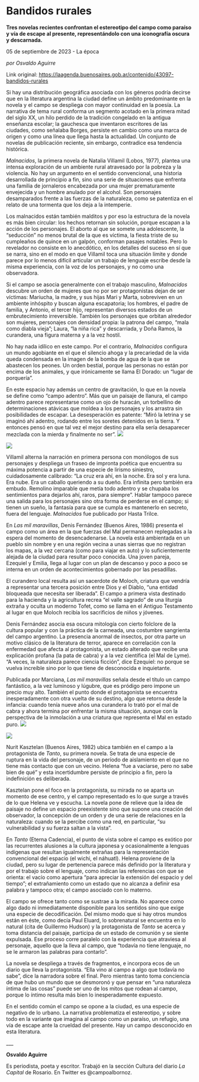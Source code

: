 # Bandidos rurales

**Tres novelas recientes confrontan el estereotipo del campo como paraíso y vía de escape al presente, representándolo con una iconografía oscura y descarnada.**

05 de septiembre de 2023 - La época

_por Osvaldo Aguirre_

Link original: https://laagenda.buenosaires.gob.ar/contenido/43097-bandidos-rurales



Si hay una distribución geográfica asociada con los géneros podría decirse que en la literatura argentina la ciudad define un ámbito predominante en la novela y el campo se despliega con mayor continuidad en la poesía. La narrativa de tema rural conforma un segmento acotado en la primera mitad del siglo XX, un hilo perdido de la tradición congelado en la antigua enseñanza escolar; la gauchesca que inventaron escritores de las ciudades, como señalaba Borges, persiste en cambio como una marca de origen y como una línea que llega hasta la actualidad. Un conjunto de novelas de publicación reciente, sin embargo, contradice esa tendencia histórica.




*Malnacidos*, la primera novela de Natalia Villamil (Lobos, 1977), plantea una intensa exploración de un ambiente rural atravesado por la pobreza y la violencia. No hay un argumento en el sentido convencional, una historia desarrollada de principio a fin, sino una serie de situaciones que enfrenta una familia de jornaleros encabezada por una mujer prematuramente envejecida y un hombre anulado por el alcohol. Son personajes desamparados frente a las fuerzas de la naturaleza, como se patentiza en el relato de una tormenta que los deja a la intemperie.




Los malnacidos están también malditos y por eso la estructura de la novela es más bien circular: los hechos retornan sin solución, porque escapan a la acción de los personajes. El aborto al que se somete una adolescente, la “seducción” no menos brutal de la que es víctima, la fiesta triste de su cumpleaños de quince en un galpón, conforman pasajes notables. Pero lo revelador no consiste en lo anecdótico, en los detalles del suceso en sí que se narra, sino en el modo en que Villamil toca una situación límite y donde parece por lo menos difícil articular un trabajo de lenguaje escribe desde la misma experiencia, con la voz de los personajes, y no como una observadora.




Si el campo se asocia generalmente con el trabajo masculino, *Malnacidos* descubre un orden de mujeres que no por ser protagonistas dejan de ser víctimas: Mariucha, la madre, y sus hijas Mari y Marta, sobreviven en un ambiente inhóspito y buscan alguna escapatoria; los hombres, el padre de familia, y Antonio, el tercer hijo, representan diversos estados de un embrutecimiento irreversible. También los personajes que orbitan alrededor son mujeres, personajes con densidad propia: la patrona del campo, “mala como diabla vieja”; Laura, “la niña rica” y descarriada, y Doña Ramos, la curandera, una figura materna y a la vez hostil.




No hay nada idílico en este campo. Por el contrario, *Malnacidos* configura un mundo agobiante en el que el silencio ahoga y la precariedad de la vida queda condensada en la imagen de la bomba de agua de la que se abastecen los peones. Un orden bestial, porque las personas no están por encima de los animales, y que irónicamente se llama El Dorado: un “lugar de porquería”.




 En este espacio hay además un centro de gravitación, lo que en la novela se define como “campo adentro”. Más que un paisaje de llanura, el campo adentro parece representarse como un ojo de huracán, un torbellino de determinaciones atávicas que moldea a los personajes y los arrastra sin posibilidades de escapar. La desesperación es patente: “Miró la letrina y se imaginó ahí adentro, rodando entre los soretes detenidos en la tierra. Y entonces pensó en que tal vez el mejor destino para ella sería desaparecer mezclada con la mierda y finalmente no ser”.
![](https://cdn.feater.me/files/images/2631656/9ee8beb8-a135-4654-b8a1-9c0af616b622.jpg)




![](https://cdn.feater.me/files/images/2631662/0721143e-7e4c-46fd-b253-e73140420a29.jpg)




Villamil alterna la narración en primera persona con monólogos de sus personajes y despliega un fraseo de impronta poética que encuentra su máxima potencia a partir de una especie de lirismo siniestro, cuidadosamente calibrado: “La cruz era ahí, en la noche. Era sol y era luna. Era nube. Era un caballo queriendo a su dueño. Era infinita pero también era embudo. Remolino imparable que metía todo adentro y se chupaba los sentimientos para dejarlos ahí, raros, para siempre”. Hablar tampoco parece una salida para los personajes sino otra forma de perderse en el campo; si tienen un sueño, la fantasía para que se cumpla es mantenerlo en secreto, fuera del lenguaje. *Malnacidos* fue publicado por Hasta Trilce.




En *Las mil maravillas*, Denis Fernández (Buenos Aires, 1986) presenta el campo como un área en la que fuerzas del Mal permanecen replegadas a la espera del momento de desencadenarse. La novela está ambientada en un pueblo sin nombre y en una región vecina a unas sierras que no registran los mapas, a la vez cercana (como para viajar en auto) y lo suficientemente alejada de la ciudad para resultar poco conocida. Una joven pareja, Ezequiel y Emilia, llega al lugar con un plan de descanso y poco a poco se interna en un orden de acontecimientos gobernado por las pesadillas.




El curandero local resulta así un sacerdote de Moloch, criatura que vendría a representar una tercera posición entre Dios y el Diablo, “una entidad bloqueada que necesita ser liberada”. El campo a primera vista destinado para la hacienda y la agricultura recrea “el valle sagrado” de una liturgia extraña y oculta un moderno Tofet, como se llama en el Antiguo Testamento al lugar en que Moloch recibía los sacrificios de niños y jóvenes.




Denis Fernández asocia esa oscura mitología con cierto folclore de la cultura popular y con la práctica de la carneada, una costumbre sangrienta del campo argentino. La presencia anormal de insectos, por otra parte un motivo clásico de la literatura de terror, aparece en correlación con la enfermedad que afecta al protagonista, un estado alterado que recibe una explicación profana (la pata de cabra) y a la vez científica (el Mal de Lyme). “A veces, la naturaleza parece ciencia ficción”, dice Ezequiel: no porque se vuelva increíble sino por lo que tiene de desconocida e inquietante.




 Publicada por Marciana, *Las mil maravillas* señala desde el título un campo fantástico, a la vez luminoso y lúgubre, que es pródigo pero impone un precio muy alto. También el punto donde el protagonista se encuentra inesperadamente con otra vuelta de su destino, algo que retorna desde la infancia: cuando tenía nueve años una curandera lo trató por el mal de cabra y ahora termina por enfrentar la misma situación, aunque con la perspectiva de la inmolación a una criatura que representa el Mal en estado puro.
![](https://cdn.feater.me/files/images/2631668/d79b8dff-11dc-465f-acec-9826a9278376.png)




![](https://cdn.feater.me/files/images/2631672/cb6d4eb9-b849-4697-a124-e509482ed2c0.png)




Nurit Kasztelan (Buenos Aires, 1982) ubica también en el campo a la protagonista de *Tanto*, su primera novela. Se trata de una especie de ruptura en la vida del personaje, de un período de aislamiento en el que no tiene más contacto que con un vecino. Helena “fue a vaciarse, pero no sabe bien de qué” y esta incertidumbre persiste de principio a fin, pero la indefinición es deliberada.




Kasztelan pone el foco en la protagonista, su mirada no se aparta un momento de ese centro, y el campo representado es lo que surge a través de lo que Helena ve y escucha. La novela pone de relieve que la idea de paisaje no define un espacio preexistente sino que supone una creación del observador, la concepción de un orden y de una serie de relaciones en la naturaleza: cuando se la percibe como una red, en particular, “su vulnerabilidad y su fuerza saltan a la vista”.




En *Tanto* (Eterna Cadencia), el punto de vista sobre el campo es exótico por las recurrentes alusiones a la cultura japonesa y ocasionalmente a lenguas indígenas que resultan igualmente extrañas para la representación convencional del espacio (el wichi, el náhuatl). Helena proviene de la ciudad, pero su lugar de pertenencia parece más definido por la literatura y por el trabajo sobre el lenguaje, como indican las referencias con que se orienta: el vacío como apertura “para apreciar la extensión del espacio y del tiempo”; el extrañamiento como un estado que no alcanza a definir esa palabra y tampoco otra; el campo asociado con lo materno.




El campo se ofrece tanto como se sustrae a la mirada. No aparece como algo dado ni inmediatamente disponible para los sentidos sino que exige una especie de decodificación. Del mismo modo que si hay otros mundos están en éste, como decía Paul Eluard, lo sobrenatural se encuentra en lo natural (cita de Guillermo Hudson) y la protagonista de *Tanto* se acerca y toma distancia del paisaje, participa de un estado de comunión y se siente expulsada. Ese proceso corre paralelo con la experiencia que atraviesa al personaje, aquello que la lleva al campo, que “todavía no tiene lenguaje, no se le armaron las palabras para contarlo”.




La novela se despliega a través de fragmentos, e incorpora ecos de un diario que lleva la protagonista. “Ella vino al campo a algo que todavía no sabe”, dice la narradora sobre el final. Pero mientras tanto toma conciencia de que hubo un mundo que se desmoronó y que pensar en “una naturaleza íntima de las cosas” puede ser uno de los mitos que rodean al campo, porque lo íntimo resulta más bien lo inesperadamente expuesto.




En el sentido común el campo se opone a la ciudad, es una especie de negativo de lo urbano. La narrativa problematiza el estereotipo, y sobre todo en la variante que imagina al campo como un paraíso, un refugio, una vía de escape ante la crueldad del presente. Hay un campo desconocido en esta literatura.




\_\_\_




**Osvaldo Aguirre**




Es periodista, poeta y escritor. Trabajó en la sección Cultura del diario *La Capital* de Rosario. En Twitter es @campoalbornoz.




